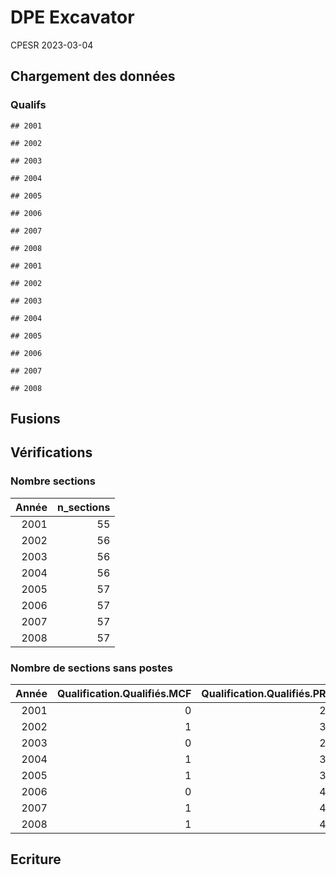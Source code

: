 DPE Excavator
================
CPESR
2023-03-04

## Chargement des données

### Qualifs

    ## 2001

    ## 2002

    ## 2003

    ## 2004

    ## 2005

    ## 2006

    ## 2007

    ## 2008

    ## 2001

    ## 2002

    ## 2003

    ## 2004

    ## 2005

    ## 2006

    ## 2007

    ## 2008

## Fusions

## Vérifications

### Nombre sections

<table>
<thead>
<tr>
<th style="text-align:right;">
Année
</th>
<th style="text-align:right;">
n_sections
</th>
</tr>
</thead>
<tbody>
<tr>
<td style="text-align:right;">
2001
</td>
<td style="text-align:right;">
55
</td>
</tr>
<tr>
<td style="text-align:right;">
2002
</td>
<td style="text-align:right;">
56
</td>
</tr>
<tr>
<td style="text-align:right;">
2003
</td>
<td style="text-align:right;">
56
</td>
</tr>
<tr>
<td style="text-align:right;">
2004
</td>
<td style="text-align:right;">
56
</td>
</tr>
<tr>
<td style="text-align:right;">
2005
</td>
<td style="text-align:right;">
57
</td>
</tr>
<tr>
<td style="text-align:right;">
2006
</td>
<td style="text-align:right;">
57
</td>
</tr>
<tr>
<td style="text-align:right;">
2007
</td>
<td style="text-align:right;">
57
</td>
</tr>
<tr>
<td style="text-align:right;">
2008
</td>
<td style="text-align:right;">
57
</td>
</tr>
</tbody>
</table>

### Nombre de sections sans postes

<table>
<thead>
<tr>
<th style="text-align:right;">
Année
</th>
<th style="text-align:right;">
Qualification.Qualifiés.MCF
</th>
<th style="text-align:right;">
Qualification.Qualifiés.PR
</th>
<th style="text-align:right;">
Concours.Postes.MCF
</th>
<th style="text-align:right;">
Concours.Recrutés.MCF
</th>
<th style="text-align:right;">
Concours.TauxCouverture.MCF
</th>
<th style="text-align:right;">
Concours.Postes.PR
</th>
<th style="text-align:right;">
Concours.Recrutés.PR
</th>
<th style="text-align:right;">
Concours.TauxCouverture.PR
</th>
</tr>
</thead>
<tbody>
<tr>
<td style="text-align:right;">
2001
</td>
<td style="text-align:right;">
0
</td>
<td style="text-align:right;">
2
</td>
<td style="text-align:right;">
0
</td>
<td style="text-align:right;">
0
</td>
<td style="text-align:right;">
0
</td>
<td style="text-align:right;">
1
</td>
<td style="text-align:right;">
1
</td>
<td style="text-align:right;">
0
</td>
</tr>
<tr>
<td style="text-align:right;">
2002
</td>
<td style="text-align:right;">
1
</td>
<td style="text-align:right;">
3
</td>
<td style="text-align:right;">
0
</td>
<td style="text-align:right;">
0
</td>
<td style="text-align:right;">
0
</td>
<td style="text-align:right;">
0
</td>
<td style="text-align:right;">
0
</td>
<td style="text-align:right;">
0
</td>
</tr>
<tr>
<td style="text-align:right;">
2003
</td>
<td style="text-align:right;">
0
</td>
<td style="text-align:right;">
2
</td>
<td style="text-align:right;">
0
</td>
<td style="text-align:right;">
1
</td>
<td style="text-align:right;">
0
</td>
<td style="text-align:right;">
1
</td>
<td style="text-align:right;">
1
</td>
<td style="text-align:right;">
0
</td>
</tr>
<tr>
<td style="text-align:right;">
2004
</td>
<td style="text-align:right;">
1
</td>
<td style="text-align:right;">
3
</td>
<td style="text-align:right;">
1
</td>
<td style="text-align:right;">
1
</td>
<td style="text-align:right;">
0
</td>
<td style="text-align:right;">
0
</td>
<td style="text-align:right;">
0
</td>
<td style="text-align:right;">
0
</td>
</tr>
<tr>
<td style="text-align:right;">
2005
</td>
<td style="text-align:right;">
1
</td>
<td style="text-align:right;">
3
</td>
<td style="text-align:right;">
1
</td>
<td style="text-align:right;">
1
</td>
<td style="text-align:right;">
0
</td>
<td style="text-align:right;">
1
</td>
<td style="text-align:right;">
1
</td>
<td style="text-align:right;">
0
</td>
</tr>
<tr>
<td style="text-align:right;">
2006
</td>
<td style="text-align:right;">
0
</td>
<td style="text-align:right;">
4
</td>
<td style="text-align:right;">
0
</td>
<td style="text-align:right;">
1
</td>
<td style="text-align:right;">
0
</td>
<td style="text-align:right;">
6
</td>
<td style="text-align:right;">
6
</td>
<td style="text-align:right;">
0
</td>
</tr>
<tr>
<td style="text-align:right;">
2007
</td>
<td style="text-align:right;">
1
</td>
<td style="text-align:right;">
4
</td>
<td style="text-align:right;">
0
</td>
<td style="text-align:right;">
0
</td>
<td style="text-align:right;">
0
</td>
<td style="text-align:right;">
2
</td>
<td style="text-align:right;">
4
</td>
<td style="text-align:right;">
0
</td>
</tr>
<tr>
<td style="text-align:right;">
2008
</td>
<td style="text-align:right;">
1
</td>
<td style="text-align:right;">
4
</td>
<td style="text-align:right;">
0
</td>
<td style="text-align:right;">
0
</td>
<td style="text-align:right;">
0
</td>
<td style="text-align:right;">
5
</td>
<td style="text-align:right;">
6
</td>
<td style="text-align:right;">
0
</td>
</tr>
</tbody>
</table>

## Ecriture
